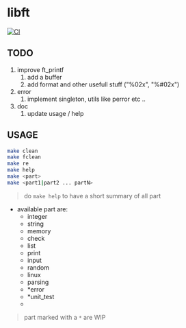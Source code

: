 # libft

[![CI](https://github.com/Pixailz/ft_libft/actions/workflows/CI.yml/badge.svg)](https://github.com/Pixailz/ft_libft/actions/workflows/CI.yml)

## TODO

1. improve ft_printf
   1. add a buffer
   1. add format and other usefull stuff ("%02x", "%#02x")
1. error
   1. implement singleton, utils like perror etc ..
1. doc
   1. update usage / help

## USAGE

```bash
make clean
make fclean
make re
make help
make <part>
make <part1|part2 ... partN>
```

> do `make help` to have a short summary of all part

- available part are:
	- integer
	- string
	- memory
	- check
	- list
	- print
	- input
	- random
	- linux
	- parsing
	- *error
	- *unit_test
	-
> part marked with a `*` are WIP
